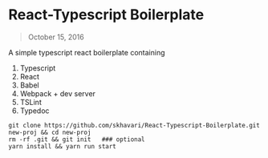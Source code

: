 # React-Typescript Boilerplate

> October 15, 2016

A simple typescript react boilerplate containing

1. Typescript
2. React
3. Babel
4. Webpack + dev server
5. TSLint
6. Typedoc


```
git clone https://github.com/skhavari/React-Typescript-Boilerplate.git new-proj && cd new-proj
rm -rf .git && git init   ### optional
yarn install && yarn run start
```
